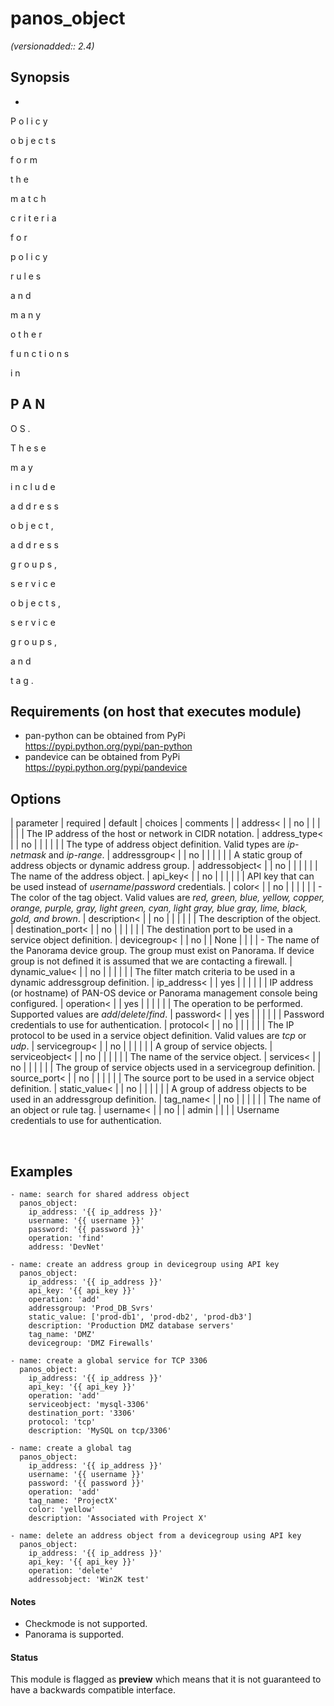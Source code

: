 # panos_object

_(versionadded:: 2.4)_


## Synopsis

-
 
P
o
l
i
c
y
 
o
b
j
e
c
t
s
 
f
o
r
m
 
t
h
e
 
m
a
t
c
h
 
c
r
i
t
e
r
i
a
 
f
o
r
 
p
o
l
i
c
y
 
r
u
l
e
s
 
a
n
d
 
m
a
n
y
 
o
t
h
e
r
 
f
u
n
c
t
i
o
n
s
 
i
n
 
P
A
N
-
O
S
.
 
T
h
e
s
e
 
m
a
y
 
i
n
c
l
u
d
e
 
a
d
d
r
e
s
s
 
o
b
j
e
c
t
,
 
a
d
d
r
e
s
s
 
g
r
o
u
p
s
,
 
s
e
r
v
i
c
e
 
o
b
j
e
c
t
s
,
 
s
e
r
v
i
c
e
 
g
r
o
u
p
s
,
 
a
n
d
 
t
a
g
.




## Requirements (on host that executes module)

- pan-python can be obtained from PyPi https://pypi.python.org/pypi/pan-python
- pandevice can be obtained from PyPi https://pypi.python.org/pypi/pandevice

## Options

| parameter | required | default | choices | comments |
| address<  |
| no |
|  |
|  |
| The IP address of the host or network in CIDR notation. </td></tr>
| address_type<  |
| no |
|  |
|  |
| The type of address object definition.  Valid types are <em>ip-netmask</em> and <em>ip-range</em>. </td></tr>
| addressgroup<  |
| no |
|  |
|  |
| A static group of address objects or dynamic address group. </td></tr>
| addressobject<  |
| no |
|  |
|  |
| The name of the address object. </td></tr>
| api_key<  |
| no |
|  |
|  |
| API key that can be used instead of <em>username</em>/<em>password</em> credentials. </td></tr>
| color<  |
| no |
|  |
|  |
| - The color of the tag object.  Valid values are <em>red, green, blue, yellow, copper, orange, purple, gray, light green, cyan, light gray, blue gray, lime, black, gold, and brown</em>.
     </td></tr>
| description<  |
| no |
|  |
|  |
| The description of the object. </td></tr>
| destination_port<  |
| no |
|  |
|  |
| The destination port to be used in a service object definition. </td></tr>
| devicegroup<  |
| no |
| None |
|  |
| - The name of the Panorama device group. The group must exist on Panorama. If device group is not defined it is assumed that we are contacting a firewall.
     </td></tr>
| dynamic_value<  |
| no |
|  |
|  |
| The filter match criteria to be used in a dynamic addressgroup definition. </td></tr>
| ip_address<  |
| yes |
|  |
|  |
| IP address (or hostname) of PAN-OS device or Panorama management console being configured. </td></tr>
| operation<  |
| yes |
|  |
|  |
| The operation to be performed.  Supported values are <em>add</em>/<em>delete</em>/<em>find</em>. </td></tr>
| password<  |
| yes |
|  |
|  |
| Password credentials to use for authentication. </td></tr>
| protocol<  |
| no |
|  |
|  |
| The IP protocol to be used in a service object definition.  Valid values are <em>tcp</em> or <em>udp</em>. </td></tr>
| servicegroup<  |
| no |
|  |
|  |
| A group of service objects. </td></tr>
| serviceobject<  |
| no |
|  |
|  |
| The name of the service object. </td></tr>
| services<  |
| no |
|  |
|  |
| The group of service objects used in a servicegroup definition. </td></tr>
| source_port<  |
| no |
|  |
|  |
| The source port to be used in a service object definition. </td></tr>
| static_value<  |
| no |
|  |
|  |
| A group of address objects to be used in an addressgroup definition. </td></tr>
| tag_name<  |
| no |
|  |
|  |
| The name of an object or rule tag. </td></tr>
| username<  |
| no |
| admin |
|  |
| Username credentials to use for authentication. </td></tr>
</table>
</br>



## Examples

    - name: search for shared address object
      panos_object:
        ip_address: '{{ ip_address }}'
        username: '{{ username }}'
        password: '{{ password }}'
        operation: 'find'
        address: 'DevNet'
    
    - name: create an address group in devicegroup using API key
      panos_object:
        ip_address: '{{ ip_address }}'
        api_key: '{{ api_key }}'
        operation: 'add'
        addressgroup: 'Prod_DB_Svrs'
        static_value: ['prod-db1', 'prod-db2', 'prod-db3']
        description: 'Production DMZ database servers'
        tag_name: 'DMZ'
        devicegroup: 'DMZ Firewalls'
    
    - name: create a global service for TCP 3306
      panos_object:
        ip_address: '{{ ip_address }}'
        api_key: '{{ api_key }}'
        operation: 'add'
        serviceobject: 'mysql-3306'
        destination_port: '3306'
        protocol: 'tcp'
        description: 'MySQL on tcp/3306'
    
    - name: create a global tag
      panos_object:
        ip_address: '{{ ip_address }}'
        username: '{{ username }}'
        password: '{{ password }}'
        operation: 'add'
        tag_name: 'ProjectX'
        color: 'yellow'
        description: 'Associated with Project X'
    
    - name: delete an address object from a devicegroup using API key
      panos_object:
        ip_address: '{{ ip_address }}'
        api_key: '{{ api_key }}'
        operation: 'delete'
        addressobject: 'Win2K test'

#### Notes

- Checkmode is not supported.
- Panorama is supported.



#### Status

This module is flagged as **preview** which means that it is not guaranteed to have a backwards compatible interface.

